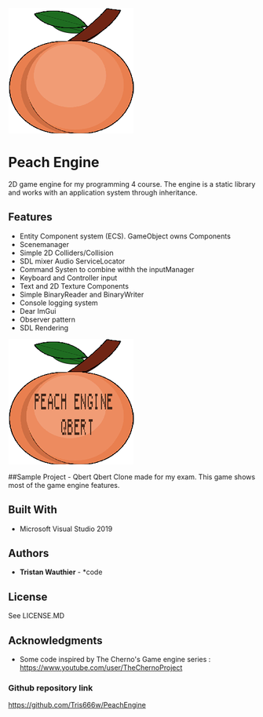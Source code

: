 ![Engine Icon](Engine/Sandbox/Resources/Images/Engine_icon.png)

# Peach Engine
2D game engine for my programming 4 course. 
The engine is a static library and works with an application system through inheritance.

## Features
- Entity Component system (ECS). GameObject owns Components
- Scenemanager
- Simple 2D Colliders/Collision
- SDL mixer Audio ServiceLocator
- Command Systen to combine withh the inputManager
- Keyboard and Controller input
- Text and 2D Texture Components
- Simple BinaryReader and BinaryWriter
- Console logging system
- Dear ImGui
- Observer pattern
- SDL Rendering


![Game Icon](Engine/Sandbox/Resources/Images/Game_icon.png)


##Sample Project - Qbert
Qbert Clone made for my exam. This game shows most of the game engine features.


## Built With
  - Microsoft Visual Studio 2019

## Authors
 - **Tristan Wauthier** - *code

## License
See LICENSE.MD

## Acknowledgments
  - Some code inspired by The Cherno's Game engine series : https://www.youtube.com/user/TheChernoProject

### Github repository link
https://github.com/Tris666w/PeachEngine
